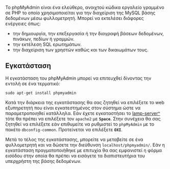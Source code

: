 Το phpMyAdmin είναι ένα ελεύθερο, ανοιχτού κώδικα εργαλείο γραμμένο σε
PHP το οποίο χρησιμοποιείται για την διαχείριση της MySQL βάσης
δεδομένων μέσω φυλλομετρητή. Μπορεί να εκτελέσει διάφορες
ενέργειες όπως:

  - την δημιουργία, την επεξεργασία ή την διαγραφή βάσεων δεδομένων,
    πινάκων, πεδίων ή γραμμών.
  - την εκτέλεση SQL ερωτημάτων.
  - την διαχείριση των χρηστών καθώς και των δικαιωμάτων τους.

## Εγκατάσταση

Η εγκατάσταση του phpMyAdmin μπορεί να επιτευχθεί δίνοντας την εντολή σε
ένα τερματικό:

```shell
sudo apt-get install phpmyadmin
```

Κατά την διάρκεια της εγκατάστασης θα σας ζητηθεί να επιλέξετε το web
εξυπηρετητή που είναι εγκατεστημένος στον σύστημα ώστε να
παραμετροποιηθεί κατάλληλα. Εάν έχετε εγκαταστήσει το
[lamp-server^](../#εγκατάσταση) τότε
θα πρέπει να επιλέξετε τον `apache2` με **`Space`**. Στην συνέχεια θα σας ζητηθεί να
επιλέξετε εάν επιθυμείτε να ρυθμιστεί το `phpMyAdmin` με το πακέτο
`dbconfig-common`. Προτείνεται να επιλέξετε **`ΟΧΙ`**.

Μετά το τέλος της εγκατάστασης, μπορείτε να μεταβείτε σε ένα
φυλλομετρητή και να δώσετε την διεύθυνση `localhost/phpmyadmin/`. Εάν η εγκατάσταση
πραγματοποιήθηκε με επιτυχία θα σας εμφανιστεί η φόρμα εισόδου στην
οποία θα πρέπει να εισάγετε τα διαπιστευτήρια του υπερχρήστη της
βάσης δεδομένων.
